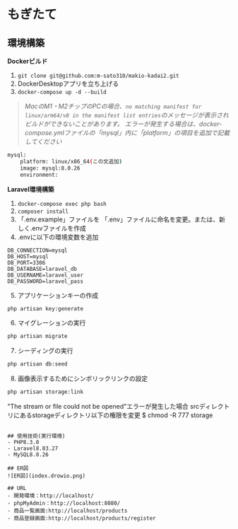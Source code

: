 # もぎたて

## 環境構築
**Dockerビルド**
1. `git clone git@github.com:m-sato310/makio-kadai2.git`
2. DockerDesktopアプリを立ち上げる
3. `docker-compose up -d --build`

> *MacのM1・M2チップのPCの場合、`no matching manifest for linux/arm64/v8 in the manifest list entries`のメッセージが表示されビルドができないことがあります。
エラーが発生する場合は、docker-compose.ymlファイルの「mysql」内に「platform」の項目を追加で記載してください*
``` bash
mysql:
    platform: linux/x86_64(この文追加)
    image: mysql:8.0.26
    environment:
```

**Laravel環境構築**
1. `docker-compose exec php bash`
2. `composer install`
3. 「.env.example」ファイルを 「.env」ファイルに命名を変更。または、新しく.envファイルを作成
4. .envに以下の環境変数を追加
``` text
DB_CONNECTION=mysql
DB_HOST=mysql
DB_PORT=3306
DB_DATABASE=laravel_db
DB_USERNAME=laravel_user
DB_PASSWORD=laravel_pass
```
5. アプリケーションキーの作成
``` bash
php artisan key:generate
```

6. マイグレーションの実行
``` bash
php artisan migrate
```

7. シーディングの実行
``` bash
php artisan db:seed
```

8. 画像表示するためにシンボリックリンクの設定
``` bash
php artisan storage:link
```
"The stream or file could not be opened"エラーが発生した場合
srcディレクトリにあるstorageディレクトリ以下の権限を変更
$ chmod -R 777 storage
```

## 使用技術(実行環境)
- PHP8.3.0
- Laravel8.83.27
- MySQL8.0.26

## ER図
![ER図](index.drowio.png)

## URL
- 開発環境：http://localhost/
- phpMyAdmin：http://localhost:8080/
- 商品一覧画面:http://localhost/products
- 商品登録画面:http://localhost/products/register
